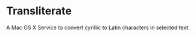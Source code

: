 Transliterate
=============

A Mac OS X Service to convert cyrillic to Latin characters in selected text.

